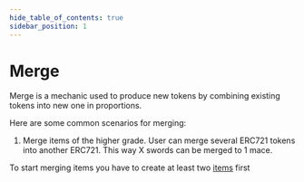 ```yaml
---
hide_table_of_contents: true
sidebar_position: 1
---
```


# Merge

Merge is a mechanic used to produce new tokens by combining existing tokens into new one in proportions.

Here are some common scenarios for merging:

1. Merge items of the higher grade. User can merge several ERC721 tokens into another ERC721. 
   This way X swords can be merged to 1 mace.

To start merging items you have to create at least two [items](/admin/hierarchy/ERC721/template/) first

